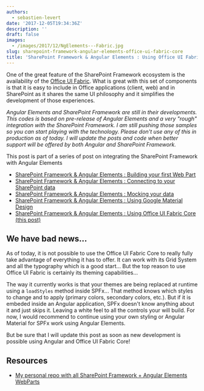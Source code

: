 ```yaml
---
authors:
  - sebastien-levert
date: '2017-12-05T19:34:36Z'
description: ''
draft: false
images:
  - /images/2017/12/NgElements---Fabric.jpg
slug: sharepoint-framework-angular-elements-office-ui-fabric-core
title: 'SharePoint Framework & Angular Elements : Using Office UI Fabric Core'
---
```


One of the great feature of the SharePoint Framework ecosystem is the availability of the
[Office UI Fabric](https://dev.office.com/fabric). What is great with this set of components is that it is easy to
include in Office applications (client, web) and in SharePoint as it shares the same UI philosophy and it simplifies the
development of those experiences.

_Angular Elements and SharePoint Framework are still in their developments. This codes is based on pre-release of
Angular Elements and a very "rough" integration with the SharePoint Framework. I am still pushing those samples so you
can start playing with the technology. Please don't use any of this in production as of today. I will update the posts
and code when better support will be offered by both Angular and SharePoint Framework._

This post is part of a series of post on integrating the SharePoint Framework with Angular Elements

- [SharePoint Framework & Angular Elements : Building your first Web Part](/2017/12/02/sharepoint-framework-angular-elements-building-your-first-web-part/)
- [SharePoint Framework & Angular Elements : Connecting to your SharePoint data](/2017/12/03/sharepoint-framework-angular-elements-connecting-data/)
- [SharePoint Framework & Angular Elements : Mocking your data](/2017/12/04/sharepoint-framework-angular-elements-mocking-data/)
- [SharePoint Framework & Angular Elements : Using Google Material Design](/2017/12/05/sharepoint-framework-angular-elements-material-design/)
- [SharePoint Framework & Angular Elements : Using Office UI Fabric Core (this post)](/2017/12/05/sharepoint-framework-angular-elements-office-ui-fabric-core/)

## We have bad news...

As of today, it is not possible to use the Office UI Fabric Core to really fully take advantage of everything it has to
offer. It can work with its Grid System and all the typography which is a good start... But the top reason to use Office
UI Fabric is certainly its theming capabilities...

The way it currently works is that your themes are being replaced at runtime using a `loadStyles` method inside SPFx...
That method knows which styles to change and to apply (primary colors, secondary colors, etc.). But if it is embeded
inside an Angular application, SPFx doesn't know anything about it and just skips it. Leaving a white feel to all the
controls your will build. For now, I would recommend to continue using your own styling or Angular Material for SPFx
work using Angular Elements.

But be sure that I will update this post as soon as new development is possible using Angular and Office UI Fabric Core!

## Resources

- [My personal repo with all SharePoint Framework + Angular Elements WebParts](https://github.com/sebastienlevert/spfx-ng-webparts/tree/master/spfx-ng-mock-data)
